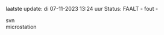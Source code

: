 laatste update: 
di 07-11-2023 13:24   uur 
Status: FAALT - fout - 
<div class="service R">svn</div><div class="service Y">microstation</div>